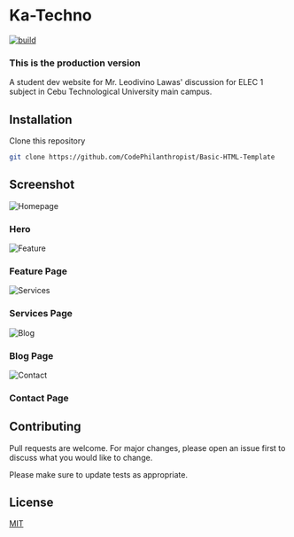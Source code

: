 
# Ka-Techno 
[![build](https://img.shields.io/badge/build-passing-green.svg)
](https://github.com/CodePhilanthropist/Basic-HTML-Template) 


### This is the production version
A student dev website for Mr. Leodivino Lawas' discussion for ELEC 1 subject in Cebu Technological University main campus.

## Installation

Clone this repository

```bash
git clone https://github.com/CodePhilanthropist/Basic-HTML-Template
```

## Screenshot
![Homepage](https://i.imgur.com/wNMEJEf.png)
### Hero

![Feature](https://i.imgur.com/GuNsHRz.png)
### Feature Page

![Services](https://i.imgur.com/bLjtPXx.png)
### Services Page

![Blog](https://i.imgur.com/atuWetz.png)
### Blog Page

![Contact](https://i.imgur.com/0solVzl.png)
### Contact Page




## Contributing
Pull requests are welcome. For major changes, please open an issue first to discuss what you would like to change.

Please make sure to update tests as appropriate.

## License
[MIT](https://choosealicense.com/licenses/mit/)
